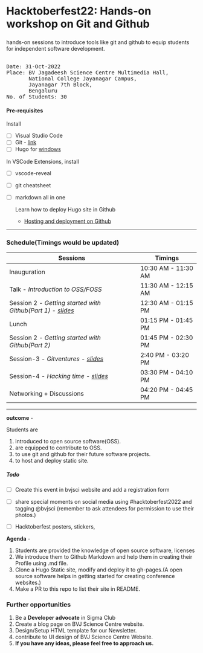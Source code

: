 # Hacktoberfest22: Hands-on workshop on Git and Github
### 
hands-on sessions to introduce tools like git and github to equip students for independent software development. 
<br><br>

<pre>
Date: 31-Oct-2022
Place: BV Jagadeesh Science Centre Multimedia Hall,
       National College Jayanagar Campus,
       Jayanagar 7th Block,
       Bengaluru
No. of Students: 30
</pre>


#### Pre-requisites

Install
- [ ] Visual Studio Code
- [ ] Git - [link](https://www.atlassian.com/git/tutorials/install-git#windows)
- [ ] Hugo for [windows](https://gohugo.io/getting-started/installing/#windows)

In VSCode Extensions, install
- [ ] vscode-reveal
- [ ] git cheatsheet
- [ ] markdown all in one

  Learn how to deploy Hugo site in Github
  - [Hosting and deployment on Github](https://gohugo.io/hosting-and-deployment/hosting-on-github/)
  
----

### Schedule(Timings would be updated)
| Sessions     |     Timings      |
| ------------ | ---------------- |
| Inauguration | 10:30 AM - 11:30 AM   |
|Talk - *Introduction to OSS/FOSS* | 11:30 AM - 12:15 AM    |
|Session 2 - *Getting started with Github(Part 1) - [slides](https://github.com/bvjsciencecentre/Hacktoberfest22/blob/main/slides/session1.pdf)* | 12:30 AM - 01:15 PM |
|Lunch | 01:15 PM - 01:45 PM |
|Session 2 - *Getting started with Github(Part 2)* | 01:45 PM - 02:30 PM |
|Session-3 - *Gitventures - [slides](https://github.com/bvjsciencecentre/Hacktoberfest22/blob/main/slides/session2.pdf)* | 2:40 PM - 03:20 PM |
|Session-4 - *Hacking time - [slides](https://github.com/bvjsciencecentre/Hacktoberfest22/blob/main/slides/session3.md)* | 03:30 PM - 04:10 PM |
|Networking + Discussions | 04:20 PM - 04:45 PM |

----

**outcome** -

Students are 
  1. introduced to open source software(OSS).
  2. are equipped to contribute to OSS.
  3. to use git and github for their future software projects. 
  4. to host and deploy static site.

##### Todo

- [ ] Create this event in bvjsci website and add a registration form
- [ ] share special moments on social media using #hacktoberfest2022 and tagging @bvjsci (remember to ask attendees for permission to use their photos.)
- [ ] Hacktoberfest posters, stickers, 


**Agenda** - 
1. Students are provided the knowledge of open source software, licenses
2. We introduce them to Github Markdown and help them in creating their Profile using .md file.
3. Clone a Hugo Static site, modify and deploy it to gh-pages.(A open source software helps in getting started for creating conference websites.)
4. Make a PR to this repo to list their site in README. 


### Further opportunities

1. Be a **Developer advocate** in Sigma Club
2. Create a blog page on BVJ Science Centre website.
3. Design/Setup HTML template for our Newsletter.
4. contribute to UI design of BVJ Science Centre Website.
5. **If you have any ideas, please feel free to approach us.**
